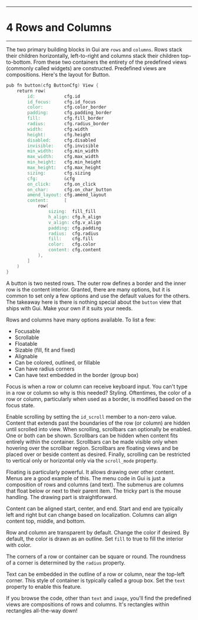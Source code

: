 ---------------------
# 4 Rows and Columns
---------------------

The two primary building blocks in Gui are `rows` and `columns`. Rows
stack their children horizontally, left-to-right and columns stack their
children top-to-bottom. From these two containers the entirety of the
predefined views (commonly called widgets) are constructed. Predefined
views are compositions. Here's the layout for Button.

``` v
pub fn button(cfg ButtonCfg) View {
	return row(
		id:           cfg.id
		id_focus:     cfg.id_focus
		color:        cfg.color_border
		padding:      cfg.padding_border
		fill:         cfg.fill_border
		radius:       cfg.radius_border
		width:        cfg.width
		height:       cfg.height
		disabled:     cfg.disabled
		invisible:    cfg.invisible
		min_width:    cfg.min_width
		max_width:    cfg.max_width
		min_height:   cfg.min_height
		max_height:   cfg.max_height
		sizing:       cfg.sizing
		cfg:          &cfg
		on_click:     cfg.on_click
		on_char:      cfg.on_char_button
		amend_layout: cfg.amend_layout
		content:      [
			row(
				sizing:  fill_fill
				h_align: cfg.h_align
				v_align: cfg.v_align
				padding: cfg.padding
				radius:  cfg.radius
				fill:    cfg.fill
				color:   cfg.color
				content: cfg.content
			),
		]
	)
}
```

A button is two nested rows. The outer row defines a border and the
inner row is the content interior. Granted, there are many options, but
it is common to set only a few options and use the default values for
the others. The takeaway here is there is nothing special about the
`button` view that ships with Gui. Make your own if it suits your needs.

Rows and columns have many options available. To list a few:

- Focusable
- Scrollable
- Floatable
- Sizable (fill, fit and fixed)
- Alignable
- Can be colored, outlined, or fillable
- Can have radius corners
- Can have text embedded in the border (group box)

Focus is when a row or column can receive keyboard input. You can't type
in a row or column so why is this needed? Styling. Oftentimes, the color
of a row or column, particularly when used as a border, is modified
based on the focus state.

Enable scrolling by setting the `id_scroll` member to a non-zero value.
Content that extends past the boundaries of the row (or column) are
hidden until scrolled into view. When scrolling, scrollbars can
optionally be enabled. One or both can be shown. Scrollbars can be
hidden when content fits entirely within the container. Scrollbars can
be made visible only when hovering over the scrollbar region. Scrollbars
are floating views and be placed over or beside content as desired.
Finally, scrolling can be restricted to vertical only or horizontal only
via the `scroll_mode` property.

Floating is particularly powerful. It allows drawing over other content.
Menus are a good example of this. The menu code in Gui is just a
composition of rows and columns (and text). The submenus are columns
that float below or next to their parent item. The tricky part is the
mouse handling. The drawing part is straightforward.

Content can be aligned start, center, and end. Start and end are
typically left and right but can change based on localization. Columns
can align content top, middle, and bottom.

Row and column are transparent by default. Change the color if desired.
By default, the color is drawn as an outline. Set `fill` to true to fill
the interior with color.

The corners of a row or container can be square or round. The roundness
of a corner is determined by the `radius` property.

Text can be embedded in the outline of a row or column, near the
top-left corner. This style of container is typically called a group
box. Set the `text` property to enable this feature.

If you browse the code, other than `text` and `image`, you'll find the
predefined views are compositions of rows and columns. It's rectangles
within rectangles all-the-way down!
